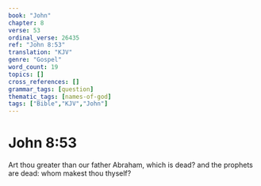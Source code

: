 ```yaml
---
book: "John"
chapter: 8
verse: 53
ordinal_verse: 26435
ref: "John 8:53"
translation: "KJV"
genre: "Gospel"
word_count: 19
topics: []
cross_references: []
grammar_tags: [question]
thematic_tags: [names-of-god]
tags: ["Bible","KJV","John"]
---
```


# John 8:53

Art thou greater than our father Abraham, which is dead? and the prophets are dead: whom makest thou thyself?
